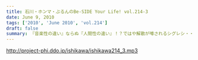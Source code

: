 ```yaml
---
title: 石川・ホンマ・ぶるんのBe-SIDE Your Life! vol.214-3
date: June 9, 2010
tags: ['2010', 'June 2010', 'vol.214']
draft: false
summary: 『音楽性の違い』ならぬ『人間性の違い』！？ではや解散が噂されるシグレシ・・・二本目でちょっと流れたアノ音に関しての感想はちびっとでもいいから待っているようです。NAMAE
---
```


http://project-phi.ddo.jp/ishikawa/ishikawa214_3.mp3